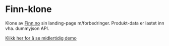 # Finn-klone 

Klone av <a href = "https://www.finn.no" target="_blank">Finn.no</a> sin landing-page m/forbedringer.
Produkt-data er lastet inn vha. dummyjson API.

<a href = "https://64f4c5f4d2209b366f574bcb--jade-banoffee-af1d6c.netlify.app/">Klikk her for å se midlertidig demo</a>
